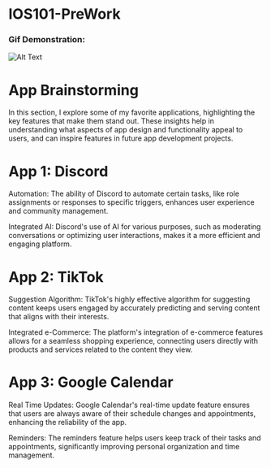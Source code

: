 # IOS101-PreWork

### Gif Demonstration:
![Alt Text](https://github.com/Josee1031/IOS101-PreWork/blob/main/Jan-11-2024%2000-20-38.gif)

# App Brainstorming
In this section, I explore some of my favorite applications, highlighting the key features that make them stand out. These insights help in understanding what aspects of app design and functionality appeal to users, and can inspire features in future app development projects.

# App 1: Discord
Automation: The ability of Discord to automate certain tasks, like role assignments or responses to specific triggers, enhances user experience and community management.

Integrated AI: Discord's use of AI for various purposes, such as moderating conversations or optimizing user interactions, makes it a more efficient and engaging platform.

# App 2: TikTok
Suggestion Algorithm: TikTok's highly effective algorithm for suggesting content keeps users engaged by accurately predicting and serving content that aligns with their interests.

Integrated e-Commerce: The platform's integration of e-commerce features allows for a seamless shopping experience, connecting users directly with products and services related to the content they view.

# App 3: Google Calendar
Real Time Updates: Google Calendar's real-time update feature ensures that users are always aware of their schedule changes and appointments, enhancing the reliability of the app.

Reminders: The reminders feature helps users keep track of their tasks and appointments, significantly improving personal organization and time management.
